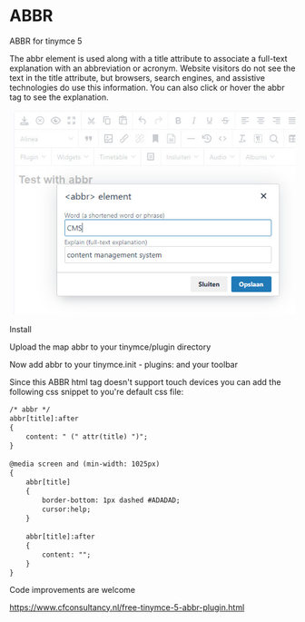 # ABBR
ABBR for tinymce 5

The abbr element is used along with a title attribute to associate a full-text explanation with an abbreviation or acronym. 
Website visitors do not see the text in the title attribute, but browsers, search engines, and assistive technologies do use this information.
You can also click or hover the abbr tag to see the explanation.

![Image abbr](https://github.com/cfconsultancy/ABBR/blob/master/abbr.jpg)

Install


Upload the map abbr to your tinymce/plugin directory

Now add abbr to your tinymce.init - plugins: and your toolbar

Since this ABBR html tag doesn't support touch devices you can add the following css snippet to you're default css file:

```
/* abbr */
abbr[title]:after
{
    content: " (" attr(title) ")";
}

@media screen and (min-width: 1025px)
{
    abbr[title]
    {
        border-bottom: 1px dashed #ADADAD;
        cursor:help;
    }

    abbr[title]:after
    {
        content: "";
    }
}
```

Code improvements are welcome

https://www.cfconsultancy.nl/free-tinymce-5-abbr-plugin.html

